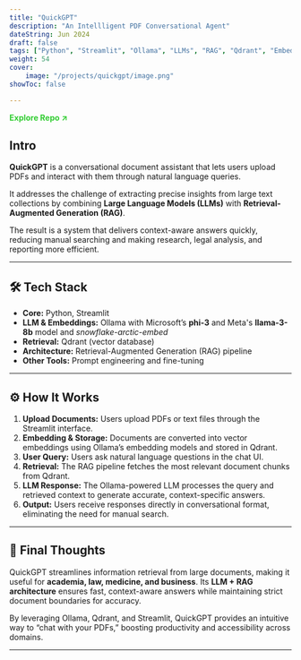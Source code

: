 ```yaml
---
title: "QuickGPT"
description: "An Intellligent PDF Conversational Agent"
dateString: Jun 2024
draft: false
tags: ["Python", "Streamlit", "Ollama", "LLMs", "RAG", "Qdrant", "Embeddings"]
weight: 54
cover:
    image: "/projects/quickgpt/image.png"
showToc: false 

---
```


<a href="https://github.com/SakarKaji/Chat-with-Docs-LLamaIndex-Ollama" target="_blank" rel="noopener noreferrer" style="color:#32CD32; font-weight:bold; text-decoration:none;">
Explore Repo ↗
</a>

## Intro

**QuickGPT** is a conversational document assistant that lets users upload PDFs and interact with them through natural language queries.  

It addresses the challenge of extracting precise insights from large text collections by combining **Large Language Models (LLMs)** with **Retrieval-Augmented Generation (RAG)**.  

The result is a system that delivers context-aware answers quickly, reducing manual searching and making research, legal analysis, and reporting more efficient.  

---

## 🛠 Tech Stack

- **Core:** Python, Streamlit  
- **LLM & Embeddings:** Ollama with Microsoft’s **phi-3** and Meta's **llama-3-8b** model and *snowflake-arctic-embed*  
- **Retrieval:** Qdrant (vector database)  
- **Architecture:** Retrieval-Augmented Generation (RAG) pipeline  
- **Other Tools:** Prompt engineering and fine-tuning  

---

## ⚙️ How It Works

1. **Upload Documents:** Users upload PDFs or text files through the Streamlit interface.  
2. **Embedding & Storage:** Documents are converted into vector embeddings using Ollama’s embedding models and stored in Qdrant.  
3. **User Query:** Users ask natural language questions in the chat UI.  
4. **Retrieval:** The RAG pipeline fetches the most relevant document chunks from Qdrant.  
5. **LLM Response:** The Ollama-powered LLM processes the query and retrieved context to generate accurate, context-specific answers.  
6. **Output:** Users receive responses directly in conversational format, eliminating the need for manual search.  

---

## 🚀 Final Thoughts

QuickGPT streamlines information retrieval from large documents, making it useful for **academia, law, medicine, and business**. Its **LLM + RAG architecture** ensures fast, context-aware answers while maintaining strict document boundaries for accuracy.  

By leveraging Ollama, Qdrant, and Streamlit, QuickGPT provides an intuitive way to “chat with your PDFs,” boosting productivity and accessibility across domains.  

---